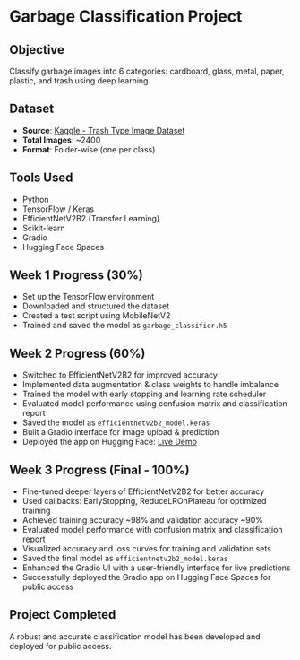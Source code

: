 # Garbage Classification Project

## Objective

Classify garbage images into 6 categories: cardboard, glass, metal, paper, plastic, and trash using deep learning.

## Dataset

- **Source**: [Kaggle - Trash Type Image Dataset](https://www.kaggle.com/datasets/farzadnekouei/trash-type-image-dataset)
- **Total Images**: ~2400
- **Format**: Folder-wise (one per class)

## Tools Used

- Python
- TensorFlow / Keras
- EfficientNetV2B2 (Transfer Learning)
- Scikit-learn
- Gradio
- Hugging Face Spaces

## Week 1 Progress (30%)

- Set up the TensorFlow environment
- Downloaded and structured the dataset
- Created a test script using MobileNetV2
- Trained and saved the model as `garbage_classifier.h5`

## Week 2 Progress (60%)

- Switched to EfficientNetV2B2 for improved accuracy
- Implemented data augmentation & class weights to handle imbalance
- Trained the model with early stopping and learning rate scheduler
- Evaluated model performance using confusion matrix and classification report
- Saved the model as `efficientnetv2b2_model.keras`
- Built a Gradio interface for image upload & prediction
- Deployed the app on Hugging Face: [Live Demo](https://huggingface.co/spaces/Sayemkhan1111/sayem-garbage-classifier)

## Week 3 Progress (Final - 100%)

- Fine-tuned deeper layers of EfficientNetV2B2 for better accuracy
- Used callbacks: EarlyStopping, ReduceLROnPlateau for optimized training
- Achieved training accuracy ~98% and validation accuracy ~90%
- Evaluated model performance with confusion matrix and classification report
- Visualized accuracy and loss curves for training and validation sets
- Saved the final model as `efficientnetv2b2_model.keras`
- Enhanced the Gradio UI with a user-friendly interface for live predictions
- Successfully deployed the Gradio app on Hugging Face Spaces for public access

## Project Completed

A robust and accurate classification model has been developed and deployed for public access.
